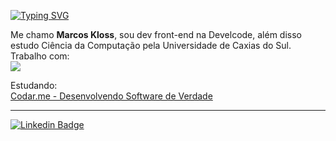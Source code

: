  [![Typing SVG](https://readme-typing-svg.herokuapp.com?font=Arial&color=%2336BCF7&size=25&lines=Opa!+%F0%9F%A4%99)](https://git.io/typing-svg)

Me chamo **Marcos Kloss**, sou dev front-end na Develcode, além disso estudo Ciência da Computação pela Universidade de Caxias do Sul.</br>
Trabalho com: </br>
 [![](https://img.shields.io/badge/React-20232A?style=for-the-badge&logo=react&logoColor=61DAFB)](https://pt-br.reactjs.org/)
 
 Estudando: </br>
<a href='https://codar.me/cursos/desenvolvendo-software-de-verdade' target="_blank" rel="noopener noreferrer">Codar.me - Desenvolvendo Software de Verdade</a>
 
---

 [![Linkedin Badge](https://img.shields.io/badge/LinkedIn-0077B5?style=for-the-badge&logo=linkedin&logoColor=white)](https://www.linkedin.com/in/marcos-kloss/)




